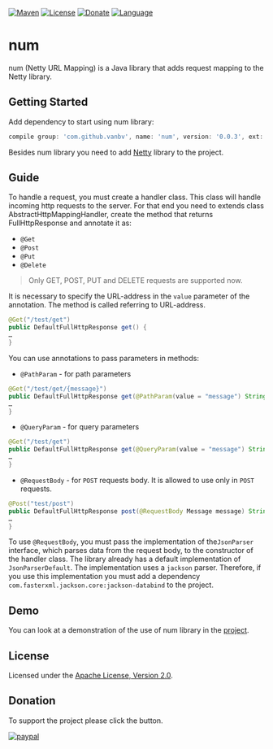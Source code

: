 [![Maven](https://img.shields.io/maven-central/v/com.github.vanbv/num.svg)](https://repo.maven.apache.org/maven2/com/github/vanbv/num/)
[![License](https://img.shields.io/hexpm/l/plug.svg)](http://www.apache.org/licenses/LICENSE-2.0.html)
[![Donate](https://img.shields.io/badge/Donate-PayPal-green.svg)](https://www.paypal.com/cgi-bin/webscr?cmd=_s-xclick&hosted_button_id=PMQ36YX3ST6WN&source=url)
[![Language](https://img.shields.io/badge/Language-Russian-blue.svg)](README.ru-RU.md)
# num
num (Netty URL Mapping) is a Java library that adds request mapping to the Netty library.
## Getting Started
Add dependency to start using num library:
```groovy
compile group: 'com.github.vanbv', name: 'num', version: '0.0.3', ext: 'jar'
```
Besides num library you need to add [Netty](https://netty.io/) library to the project.
## Guide
To handle a request, you must create a handler class. This class will handle incoming http requests to the server. For that end you need to extends class AbstractHttpMappingHandler, create the method that returns FullHttpResponse and annotate it as:
* `@Get`
* `@Post`
* `@Put`
* `@Delete`
> Only GET, POST, PUT and DELETE requests are supported now.

It is necessary to specify the URL-address in the `value` parameter of the annotation. The method is called referring to URL-address.
```java
@Get("/test/get")
public DefaultFullHttpResponse get() {
…
}
```
You can use annotations to pass parameters in methods:
* `@PathParam` - for path parameters
```java
@Get("/test/get/{message}")
public DefaultFullHttpResponse get(@PathParam(value = "message") String message) {
…
}
```
* `@QueryParam` - for query parameters
```java
@Get("/test/get")
public DefaultFullHttpResponse get(@QueryParam(value = "message") String message) {
…
}
```
* `@RequestBody` - for `POST` requests body. It is allowed to use only in `POST` requests.
```java
@Post("test/post")
public DefaultFullHttpResponse post(@RequestBody Message message) String message) {
…
}
```
To use `@RequestBody`, you must pass the implementation of the`JsonParser` interface, which parses data from the request body, to the constructor of the handler class. The library already has a default implementation of `JsonParserDefault`. The implementation uses a `jackson` parser. Therefore, if you use this implementation you must add a dependency `com.fasterxml.jackson.core:jackson-databind` to the project.
## Demo
You can look at a demonstration of the use of num library in the [project](https://github.com/vanbv/num-demo).
## License
Licensed under the [Apache License, Version 2.0](http://www.apache.org/licenses/LICENSE-2.0).
## Donation
To support the project please click the button.

[![paypal](https://www.paypalobjects.com/en_US/i/btn/btn_donateCC_LG.gif)](https://www.paypal.com/cgi-bin/webscr?cmd=_s-xclick&hosted_button_id=PMQ36YX3ST6WN&source=url)
